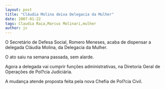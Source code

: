 ```yaml
---
layout: post
title: "Cláudia Molina deixa Delegacia da Mulher"
date: 2007-01-22
tags: Claudia Raia,Marcus Molinari,mulher
author: jc
---
```

O Secret&aacute;rio de Defesa Social, Romero Meneses, acaba de dispensar a delegada Cl&aacute;udia Molina, da Delegacia da Mulher.

O ato saiu na semana passada, sem alarde.

Agora a delegada vai cumprir fun&ccedil;&otilde;es administrativas, na Diretoria Geral de Opera&ccedil;&otilde;es de Pol?cia Judici&aacute;ria.

A mudan&ccedil;a atende proposta feita pela nova Chefia de Pol?cia Civil.